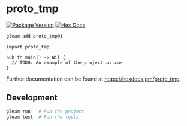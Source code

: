 # proto_tmp

[![Package Version](https://img.shields.io/hexpm/v/proto_tmp)](https://hex.pm/packages/proto_tmp)
[![Hex Docs](https://img.shields.io/badge/hex-docs-ffaff3)](https://hexdocs.pm/proto_tmp/)

```sh
gleam add proto_tmp@1
```
```gleam
import proto_tmp

pub fn main() -> Nil {
  // TODO: An example of the project in use
}
```

Further documentation can be found at <https://hexdocs.pm/proto_tmp>.

## Development

```sh
gleam run   # Run the project
gleam test  # Run the tests
```
